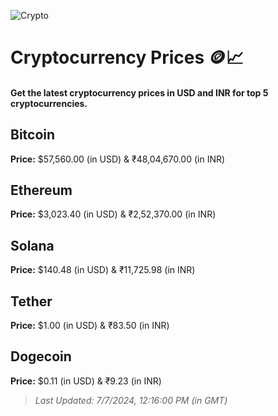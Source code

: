 
![Crypto](https://www.techguide.com.au/wp-content/uploads/2020/11/crypto3.jpeg)

# Cryptocurrency Prices 🪙📈

#### Get the latest cryptocurrency prices in USD and INR for top 5 cryptocurrencies.

## Bitcoin

**Price:** $57,560.00 (in USD) & ₹48,04,670.00 (in INR)

## Ethereum

**Price:** $3,023.40 (in USD) & ₹2,52,370.00 (in INR)

## Solana

**Price:** $140.48 (in USD) & ₹11,725.98 (in INR)

## Tether

**Price:** $1.00 (in USD) & ₹83.50 (in INR)

## Dogecoin

**Price:** $0.11 (in USD) & ₹9.23 (in INR)

> _Last Updated: 7/7/2024, 12:16:00 PM (in GMT)_
